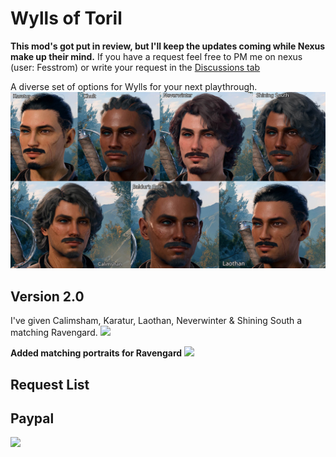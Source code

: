 # Wylls of Toril
**This mod's got put in review, but I'll keep the updates coming while Nexus make up their mind.**
If you have a request feel free to PM me on nexus (user: Fesstrom) or write your request in the [Discussions tab](https://github.com/Fesstrom/Wylls-of-Toril/discussions)

A diverse set of options for Wylls for your next playthrough.
<img src="./images/ApLogo2.jpg" width="800">

## Version 2.0
I've given Calimsham, Karatur, Laothan, Neverwinter & Shining South a matching Ravengard.
<img src="https://github.com/Fesstrom/Wylls-of-Toril/blob/main/images/promo_ravengard.jpg" width="600">

**Added matching portraits for Ravengard**
<img src="https://github.com/Fesstrom/Wylls-of-Toril/blob/main/images/portrait.jpg">

## Request List


## Paypal

[<img src="https://www.paypalobjects.com/en_GB/i/btn/btn_donate_LG.gif">](https://www.paypal.com/donate/?hosted_button_id=NVQCSZ8KVJFFU)
